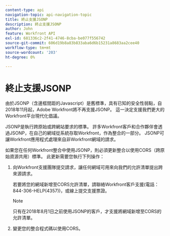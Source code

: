 ```yaml
---
content-type: api
navigation-topic: api-navigation-topic
title: 終止支援JSONP
description: 終止支援JSONP
author: John
feature: Workfront API
exl-id: 681336c2-2f41-4746-8cba-be077f556742
source-git-commit: 606d19b8a83b833aba6d6b15231a8683aa2cee40
workflow-type: tm+mt
source-wordcount: '203'
ht-degree: 0%

---
```


# 終止支援JSONP

由於JSONP（含邊框間距的Javascript）是舊標準，具有已知的安全性弱點，自2018年11月起，Adobe Workfront將不再支援JSONP。 這一決定支援我們更大的Workfront平台現代化倡議。

JSONP是執行跨原始或跨網站要求的標準。 許多Workfront客戶和合作夥伴會透過JSONP，在自己的網域從系統存取Workfront，作為整合的一部分。 JSONP可讓Workfront應用程式處理來自非Workfront網域的請求。

如果您在任何Workfront整合中使用JSONP，則必須更新整合以使用CORS（跨原始資源共用）標準。 此更新需要您執行下列操作：

1. 向Workfront支援團隊提交請求，讓任何網域可用來向我們的允許清單提出跨來源請求。

   若要將您的網域新增至CORS允許清單，請聯絡Workfront客戶支援(電話：844-306-HELP(4357))，或線上提交支援票證。

   >[!NOTE]
   >
   >只有在2018年8月1日之前使用JSONP的客戶，才支援將網域新增至CORS的允許清單。


1. 變更您的整合程式碼以使用CORS。
